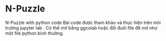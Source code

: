 # N-Puzzle
N-Puzzle with python code 
Bài code được tham khảo và thực hiện trên môi trường jupyter lab .
Có thể mở bằng ggcolab hoặc đổi đuôi file để mở như một file python bình thường.
